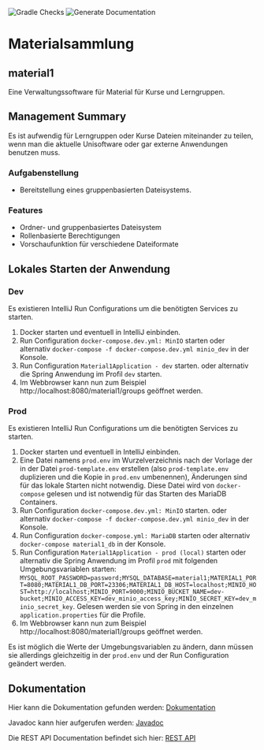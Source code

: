 ![Gradle Checks](https://github.com/hhu-propra2/abschlussprojekt-mopse/workflows/Gradle%20Checks/badge.svg) ![Generate Documentation](https://github.com/hhu-propra2/abschlussprojekt-mopse/workflows/Generate%20Documentation/badge.svg)

# Materialsammlung

## material1

Eine Verwaltungssoftware für Material für Kurse und Lerngruppen.

## Management Summary

Es ist aufwendig für Lerngruppen oder Kurse Dateien miteinander zu teilen, wenn man die aktuelle Unisoftware oder gar externe Anwendungen benutzen muss.

### Aufgabenstellung

- Bereitstellung eines gruppenbasierten Dateisystems.

### Features

- Ordner- und gruppenbasiertes Dateisystem
- Rollenbasierte Berechtigungen
- Vorschaufunktion für verschiedene Dateiformate

## Lokales Starten der Anwendung

### Dev

Es existieren IntelliJ Run Configurations um die benötigten Services zu starten.

1. Docker starten und eventuell in IntelliJ einbinden.
1. Run Configuration `docker-compose.dev.yml: MinIO` starten
oder alternativ `docker-compose -f docker-compose.dev.yml minio_dev` in der Konsole.
1. Run Configuration `Material1Application - dev` starten.
oder alternativ die Spring Anwendung im Profil `dev` starten.
1. Im Webbrowser kann nun zum Beispiel http://localhost:8080/material1/groups geöffnet werden.

### Prod

Es existieren IntelliJ Run Configurations um die benötigten Services zu starten.

1. Docker starten und eventuell in IntelliJ einbinden.
1. Eine Datei namens `prod.env` im Wurzelverzeichnis nach der Vorlage der in der Datei `prod-template.env` erstellen
(also `prod-template.env` duplizieren und die Kopie in `prod.env` umbenennen), Änderungen sind für das lokale Starten
nicht notwendig. Diese Datei wird von `docker-compose` gelesen und ist notwendig für das Starten des MariaDB Containers.
1. Run Configuration `docker-compose.dev.yml: MinIO` starten.
oder alternativ `docker-compose -f docker-compose.dev.yml minio_dev` in der Konsole.
1. Run Configuration `docker-compose.yml: MariaDB` starten
oder alternativ `docker-compose material1_db` in der Konsole.
1. Run Configuration `Material1Application - prod (local)` starten
oder alternativ die Spring Anwendung im Profil `prod` mit folgenden Umgebungsvariablen starten:
`MYSQL_ROOT_PASSWORD=password;MYSQL_DATABASE=material1;MATERIAL1_PORT=8080;MATERIAL1_DB_PORT=23306;MATERIAL1_DB_HOST=localhost;MINIO_HOST=http://localhost;MINIO_PORT=9000;MINIO_BUCKET_NAME=dev-bucket;MINIO_ACCESS_KEY=dev_minio_access_key;MINIO_SECRET_KEY=dev_minio_secret_key`.
Gelesen werden sie von Spring in den einzelnen `application.properties` für die Profile.
1. Im Webbrowser kann nun zum Beispiel http://localhost:8080/material1/groups geöffnet werden.

Es ist möglich die Werte der Umgebungsvariablen zu ändern, dann müssen sie allerdings gleichzeitig in der `prod.env`
und der Run Configuration geändert werden.

## Dokumentation

Hier kann die Dokumentation gefunden werden: [Dokumentation](https://hhu-propra2.github.io/abschlussprojekt-mopse/)

Javadoc kann hier aufgerufen werden: [Javadoc](https://hhu-propra2.github.io/abschlussprojekt-mopse/javadoc/)

Die REST API Documentation befindet sich hier: [REST API](https://hhu-propra2.github.io/abschlussprojekt-mopse/#section-system-scope-and-context)
